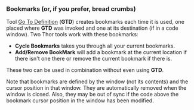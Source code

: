 ### Bookmarks (or, if you prefer, bread crumbs)

Tool [Go To Definition](https://github.com/VFPX/GoToDefinition) (**GTD**) creates bookmarks each time it is used, one placed where **GTD** was invoked and one at its destination (if in a code window).  Two Thor tools work with these bookmarks:
* **Cycle Bookmarks** takes you through all your current bookmarks.
* **Add/Remove BookMark** will add a bookmark at the current location if there isn't one there or remove the current bookmark if there is.

These two can be used in combination without even using **GTD**.
    
Note that bookmarks are defined by the window (not its contents) and the cursor position in that window.  They are automatically removed when the window is closed.  Also, they may be out of sync if the code above the bookmark cursor position in the window has been modified.
